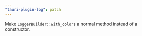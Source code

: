 ```yaml
---
"tauri-plugin-log": patch
---
```


Make `LoggerBuilder::with_colors` a normal method instead of a constructor. 

